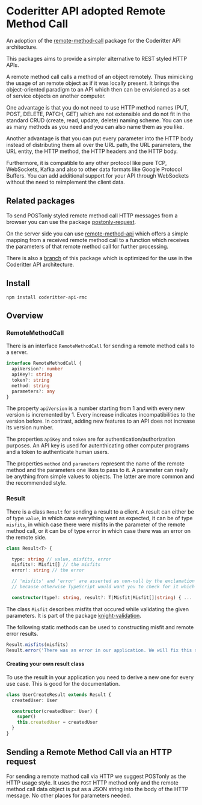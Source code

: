 # Coderitter API adopted Remote Method Call

An adoption of the [remote-method-call](https://github.com/c0deritter/remote-method-call) package for the Coderitter API architecture.

This packages aims to provide a simpler alternative to REST styled HTTP APIs.

A remote method call calls a method of an object remotely. Thus mimicking the usage of an remote object as if it was locally present. It brings the object-oriented paradigm to an API which then can be envisioned as a set of service objects on another computer.

One advantage is that you do not need to use HTTP method names (PUT, POST, DELETE, PATCH, GET) which are not extensible and do not fit in the standard CRUD (create, read, update, delete) naming scheme. You can use as many methods as you need and you can also name them as you like.

Another advantage is that you can put every parameter into the HTTP body instead of distributing them all over the URL path, the URL parameters, the URL entity, the HTTP method, the HTTP headers and the HTTP body.

Furthermore, it is compatible to any other protocol like pure TCP, WebSockets, Kafka and also to other data formats like Google Protocol Buffers. You can add additional support for your API through WebSockets without the need to reimplement the client data.

## Related packages

To send POSTonly styled remote method call HTTP messages from a browser you can use the package [postonly-request](https://github.com/c0deritter/postonly-request).

On the server side you can use [remote-method-api](https://github.com/c0deritter/remote-method-api) which offers a simple mapping from a received remote method call to a function which receives the parameters of that remote method call for further processing.

There is also a [branch](https://github.com/c0deritter/remote-method-call/tree/coderitter-api) of this package which is optimized for the use in the Coderitter API architecture.

## Install

`npm install coderitter-api-rmc`

## Overview

### RemoteMethodCall

There is an interface `RemoteMethodCall` for sending a remote method calls to a server.

```typescript
interface RemoteMethodCall {
  apiVersion?: number
  apiKey?: string
  token?: string
  method: string
  parameters?: any
}
```

The property `apiVersion` is a number starting from 1 and with every new version is incremented by 1. Every increase indicates incompatibilities to the version before. In contrast, adding new features to an API does not increase its version number.

The properties `apiKey` and `token` are for authentication/authorization purposes. An API key is used for autenthicating other computer programs and a token to authenticate human users.

The properties `method` and `parameters` represent the name of the remote method and the parameters one likes to pass to it. A parameter can really be anything from simple values to objects. The latter are more common and the recommended style.

### Result

There is a class `Result` for sending a result to a client. A result can either be of type `value`, in which case everything went as expected, it can be of type `misfits`, in which case there were misfits in the parameter of the remote method call, or it can be of type `error` in which case there was an error on the remote side.

```typescript
class Result<T> {

  type: string // value, misfits, error
  misfits!: Misfit[] // the misfits
  error!: string // the error

  // 'misfits' and 'error' are asserted as non-null by the exclamation mark '!'
  // because otherwise TypeScript would want you to check for it which can be annoying

  constructor(type?: string, result?: T|Misfit|Misfit[]|string) { ...
```

The class `Misfit` describes misfits that occured while validating the given parameters. It is part of the package [knight-validation](https://github.com/c0deritter/knight-validation).

The following static methods can be used to constructing misfit and remote error results.

```typescript
Result.misfits(misfits)
Result.error('There was an error in our application. We will fix this soon.')
```

#### Creating your own result class

To use the result in your application you need to derive a new one for every use case. This is good for the documentation.

```typescript
class UserCreateResult extends Result {
  createdUser: User

  constructor(createdUser: User) {
    super()
    this.createdUser = createdUser
  }
}
```

## Sending a Remote Method Call via an HTTP request

For sending a remote mathod call via HTTP we suggest POSTonly as the HTTP usage style. It uses the `POST` HTTP method only and the remote method call data object is put as a JSON string into the body of the HTTP message. No other places for parameters needed.
